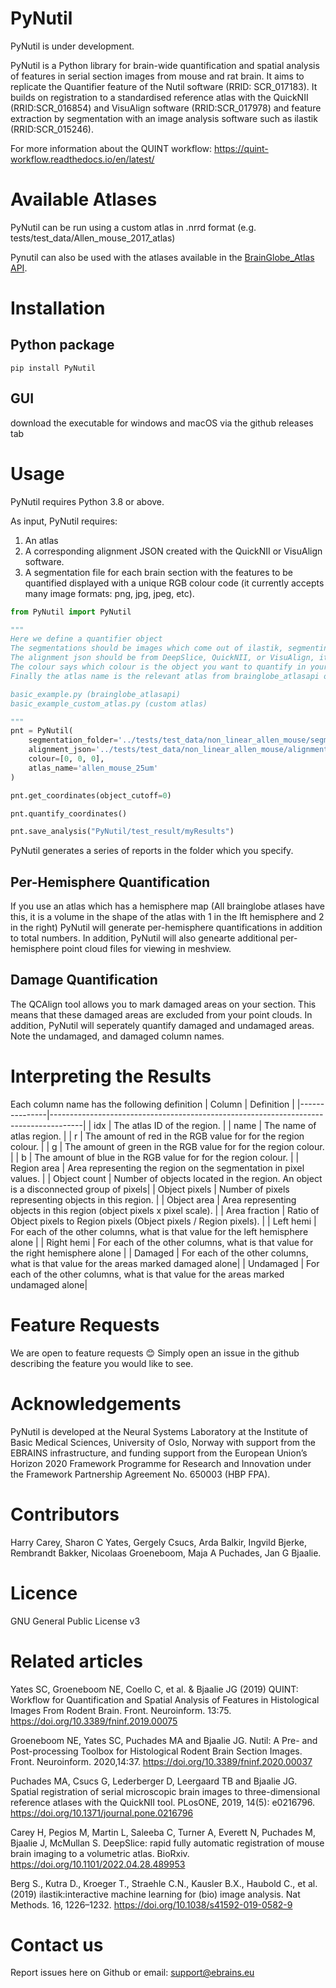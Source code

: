 # PyNutil
PyNutil is under development. 

PyNutil is a Python library for brain-wide quantification and spatial analysis of features in serial section images from mouse and rat brain. It aims to replicate the Quantifier feature of the Nutil software (RRID: SCR_017183). It builds on registration to a standardised reference atlas with the QuickNII (RRID:SCR_016854) and VisuAlign software (RRID:SCR_017978) and feature extraction by segmentation with an image analysis software such as ilastik (RRID:SCR_015246). 

For more information about the QUINT workflow:
https://quint-workflow.readthedocs.io/en/latest/ 

# Available Atlases

PyNutil can be run using a custom atlas in .nrrd format (e.g. tests/test_data/Allen_mouse_2017_atlas)  

Pynutil can also be used with the atlases available in the [BrainGlobe_Atlas API](https://github.com/brainglobe/brainglobe-atlasapi). 

# Installation
## Python package
```
pip install PyNutil
```
## GUI
download the executable for windows and macOS via the github releases tab

# Usage

PyNutil requires Python 3.8 or above.

As input, PyNutil requires:
1. An atlas
2. A corresponding alignment JSON created with the QuickNII or VisuAlign software.
3. A segmentation file for each brain section with the features to be quantified displayed with a unique RGB colour code (it currently accepts many image formats: png, jpg, jpeg, etc).

```python
from PyNutil import PyNutil

"""
Here we define a quantifier object
The segmentations should be images which come out of ilastik, segmenting objects-of-interest
The alignment json should be from DeepSlice, QuickNII, or VisuAlign, it defines the sections position in an atlas
The colour says which colour is the object you want to quantify in your segmentation. It is defined in RGB
Finally the atlas name is the relevant atlas from brainglobe_atlasapi or a custom atlas in nrrd format.

basic_example.py (brainglobe_atlasapi)
basic_example_custom_atlas.py (custom atlas)

"""
pnt = PyNutil(
    segmentation_folder='../tests/test_data/non_linear_allen_mouse/segmentations/',
    alignment_json='../tests/test_data/non_linear_allen_mouse/alignment.json',
    colour=[0, 0, 0],
    atlas_name='allen_mouse_25um'
)

pnt.get_coordinates(object_cutoff=0)

pnt.quantify_coordinates()

pnt.save_analysis("PyNutil/test_result/myResults")
```
PyNutil generates a series of reports in the folder which you specify.

## Per-Hemisphere Quantification
If you use an atlas which has a hemisphere map (All brainglobe atlases have this, it is a volume in the shape of the atlas with 1 in the lft hemisphere and 2 in the right) PyNutil will generate per-hemisphere quantifications in addition to total numbers. In addition, PyNutil will also genearte additional per-hemisphere point cloud files for viewing in meshview.
## Damage Quantification
The QCAlign tool allows you to mark damaged areas on your section. This means that these damaged areas are excluded from your point clouds. In addition, PyNutil will seperately quantify damaged and undamaged areas. Note the undamaged, and damaged column names. 
# Interpreting the Results
Each column name has the following definition
| Column        | Definition                                                                          |
|---------------|--------------------------------------------------------------------------------------|
| idx           | The atlas ID of the region.                                                         |
| name          | The name of atlas region.                                                           |
| r             | The amount of red in the RGB value for for the region colour.                       |
| g             | The amount of green in the RGB value for for the region colour.                     |
| b             | The amount of blue in the RGB value for for the region colour.                      |
| Region area   | Area representing the region on the segmentation in pixel values.                   |
| Object count  | Number of objects located in the region. An object is a disconnected group of pixels|
| Object pixels | Number of pixels representing objects in this region.                               |
| Object area   | Area representing objects in this region (object pixels x pixel scale).             |
| Area fraction | Ratio of Object pixels to Region pixels (Object pixels / Region pixels).            |
| Left hemi     | For each of the other columns, what is that value for the left hemisphere alone     |
| Right hemi    | For each of the other columns, what is that value for the right hemisphere alone    |
| Damaged       | For each of the other columns, what is that value for the areas marked damaged alone|
| Undamaged     | For each of the other columns, what is that value for the areas marked undamaged alone|

 # Feature Requests
We are open to feature requests 😊 Simply open an issue in the github describing the feature you would like to see. 

# Acknowledgements
PyNutil is developed at the Neural Systems Laboratory at the Institute of Basic Medical Sciences, University of Oslo, Norway with support from the EBRAINS infrastructure, and funding support from the European Union’s Horizon 2020 Framework Programme for Research and Innovation under the Framework Partnership Agreement No. 650003 (HBP FPA).

# Contributors
Harry Carey, Sharon C Yates, Gergely Csucs, Arda Balkir, Ingvild Bjerke, Rembrandt Bakker, Nicolaas Groeneboom, Maja A Puchades, Jan G Bjaalie.

# Licence
GNU General Public License v3

# Related articles
Yates SC, Groeneboom NE, Coello C, et al. & Bjaalie JG (2019) QUINT: Workflow for Quantification and Spatial Analysis of Features in Histological Images From Rodent Brain. Front. Neuroinform. 13:75. https://doi.org/10.3389/fninf.2019.00075

Groeneboom NE, Yates SC, Puchades MA and Bjaalie JG. Nutil: A Pre- and Post-processing Toolbox for Histological Rodent Brain Section Images. Front. Neuroinform. 2020,14:37. https://doi.org/10.3389/fninf.2020.00037

Puchades MA, Csucs G, Lederberger D, Leergaard TB and Bjaalie JG. Spatial registration of serial microscopic brain images to three-dimensional reference atlases with the QuickNII tool. PLosONE, 2019, 14(5): e0216796. https://doi.org/10.1371/journal.pone.0216796

Carey H, Pegios M, Martin L, Saleeba C, Turner A, Everett N, Puchades M, Bjaalie J, McMullan S. DeepSlice: rapid fully automatic registration of mouse brain imaging to a volumetric atlas. BioRxiv. https://doi.org/10.1101/2022.04.28.489953

Berg S., Kutra D., Kroeger T., Straehle C.N., Kausler B.X., Haubold C., et al. (2019) ilastik:interactive machine learning for (bio) image analysis. Nat Methods. 16, 1226–1232. https://doi.org/10.1038/s41592-019-0582-9

# Contact us
Report issues here on Github or email: support@ebrains.eu

